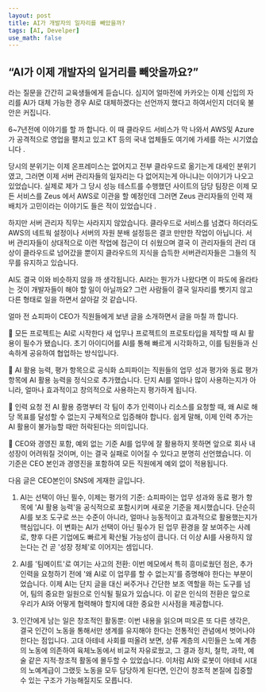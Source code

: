 ```yaml
---
layout: post
title: AI가 개발자의 일자리를 빼았을까?
tags: [AI, Develper]
use_math: false
---
```




## “AI가 이제 개발자의 일거리를 빼앗을까요?”

라는 질문을 간간히 교육생들에게 듣습니다.  심지어 얼마전에 카카오는 이제 신입의 자리를 AI가 대체 가능한 경우 AI로 대체하겠다는 선언까지 했다고 하여서인지 더더욱 불안은 커집니다. 

6~7년전에 이야기를 할 까 합니다. 이 때 클라우드 서비스가 막 나와서 AWS및 Azure가 공격적으로 영업을 펼치고 있고 KT 등의 국내 업체들도 여기에 가세를 하는 시기였습니다 .

당시의 분위기는 이제 온프레미스는 없어지고 전부 클라우드로 옮기는게 대세인 분위기였고, 그러면 이제 서버 관리자들의 일자리는 다 없어지는게 아니냐는 이야기가 나오고 있었습니다. 실제로 제가 그 당시 성능 테스트를 수행했던 사이트의 담당 팀장은 이제 모든 서비스를 Zeus 에서 AWS로 이관을 할 예정인데 그러면 Zeus 관리자들의 인력 재배치가 고민이라는 이야기도 들은 적이 있었습니다 .

하지만 서버 관리자 직무는 사라지지 않았습니다. 클라우드로 서비스를 넘겼다 하더라도 AWS의 네트웍 설정이나 서버의 자원 분배 설정등은 결코 만만한 작업이 아닙니다. 서버 관리자들이 상대적으로 이런 작업에 접근이 더 쉬웠으며 결국 이 관리자들의 관리 대상이 클라우드로 넘어갔을 뿐이지 클라우드의 지식을 습득한 서버관리자들은 그들의 직무를 유지하고 있습니다. 

AI도 결국 이와 비슷하지 않을 까 생각됩니다. AI라는 뭔가가 나왔다면 이 파도에 올라타는 것이 개발자들이 해야 할 일이 아닐까요? 그런 사람들이 결국 일자리를 뺏기지 않고 다른 형태로 일을 하면서 살아갈 것 같습니다. 



얼마 전 쇼피파이 CEO가 직원들에게 보낸 글을 소개하면서 글을 마칠 까 합니다. 

📌 모든 프로젝트는 AI로 시작한다
새 업무나 프로젝트의 프로토타입을 제작할 때 AI 활용이 필수가 됐습니다. 초기 아이디어를 AI를 통해 빠르게 시각화하고, 이를 팀원들과 신속하게 공유하여 협업하는 방식입니다.

📌 AI 활용 능력, 평가 항목으로 공식화
쇼피파이는 직원들의 업무 성과 평가와 동료 평가 항목에 AI 활용 능력을 정식으로 추가했습니다. 단지 AI를 얼마나 많이 사용하는지가 아니라, 얼마나 효과적이고 창의적으로 사용하는지 평가하게 됩니다.

📌 인력 요청 전 AI 활용 증명부터
각 팀이 추가 인력이나 리소스를 요청할 때, 왜 AI로 해당 목표를 달성할 수 없는지 구체적으로 입증해야 합니다. 쉽게 말해, 이제 인력 추가는 AI 활용이 불가능할 때만 허락된다는 의미입니다.

📌 CEO와 경영진 포함, 예외 없는 기준
AI를 업무에 잘 활용하지 못하면 앞으로 회사 내 성장이 어려워질 것이며, 이는 결국 실패로 이어질 수 있다고 분명히 선언했습니다. 이 기준은 CEO 본인과 경영진을 포함하여 모든 직원에게 예외 없이 적용됩니다.



다음 글은 CEO본인이 SNS에 게재한 글입니다. 



1. AI는 선택이 아닌 필수, 이제는 평가의 기준: 쇼피파이는 업무 성과와 동료 평가 항목에 'AI 활용 능력'을 공식적으로 포함시키며 새로운 기준을 제시했습니다. 단순히 AI를 보조 도구로 쓰는 수준이 아니라, 얼마나 능동적이고 효과적으로 활용했는지가 핵심입니다. 이 변화는 AI가 선택이 아닌 필수가 된 업무 환경을 잘 보여주는 사례로, 향후 다른 기업에도 빠르게 확산될 가능성이 큽니다. 더 이상 AI를 사용하지 않는다는 건 곧 '성장 정체'로 이어지는 셈입니다.

2. AI를 '팀메이트'로 여기는 사고의 전환: 이번 메모에서 특히 흥미로웠던 점은, 추가 인력을 요청하기 전에 '왜 AI로 이 업무를 할 수 없는지'를 증명해야 한다는 부분이었습니다. 이제 AI는 단지 글을 대신 써주거나 간단한 보조 역할을 하는 도구를 넘어, 팀의 중요한 일원으로 인식될 필요가 있습니다. 이 같은 인식의 전환은 앞으로 우리가 AI와 어떻게 협력해야 할지에 대한 중요한 시사점을 제공합니다.

3. 인간에게 남는 일은 창조적인 활동뿐: 이번 내용을 읽으며 떠오른 또 다른 생각은, 결국 인간이 노동을 통해서만 생계를 유지해야 한다는 전통적인 관념에서 벗어나야 한다는 점입니다. 고대 아테네 사회를 떠올려 보면, 상류 계층의 시민들은 노예 계층의 노동에 의존하여 육체노동에서 비교적 자유로웠고, 그 결과 정치, 철학, 과학, 예술 같은 지적·창조적 활동에 몰두할 수 있었습니다. 이처럼 AI와 로봇이 아테네 시대의 노예계급이 그랬듯 노동을 모두 담당하게 된다면, 인간이 창조적 본질에 집중할 수 있는 구조가 가능해질지도 모릅니다.


